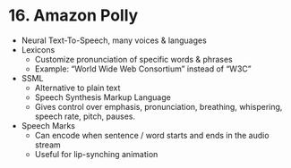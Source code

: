 # 16. Amazon Polly

- Neural Text-To-Speech, many voices & languages
- Lexicons
    - Customize pronunciation of specific words & phrases
    - Example: “World Wide Web Consortium” instead of “W3C”
- SSML
    - Alternative to plain text
    - Speech Synthesis Markup Language
    - Gives control over emphasis, pronunciation, breathing, whispering, speech rate, pitch, pauses.
- Speech Marks
    - Can encode when sentence / word starts and ends in the audio stream
    - Useful for lip-synching animation
